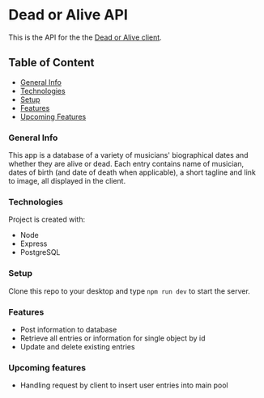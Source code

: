 # Dead or Alive API

This is the API for the the [Dead or Alive client](https://github.com/BC1985/dead-or-alive_client).

## Table of Content
* [General Info](#general-info)
* [Technologies](#technologies)
* [Setup](#setup)
* [Features](#features)
* [Upcoming Features](#upcoming-features)

### General Info
This app is a database of a variety of musicians' biographical dates and whether they are alive or dead. Each entry contains name of musician, dates of birth (and date of death when applicable), a short tagline and link to image, all displayed in the client.

### Technologies
Project is created with:
* Node
* Express
* PostgreSQL

### Setup
Clone this repo to your desktop and type `npm run dev` to start the server.

### Features 
* Post information to database
* Retrieve all entries or information for single object by id
* Update and delete existing entries



### Upcoming features

* Handling request by client to insert user entries into main pool






